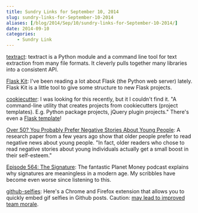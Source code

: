```yaml
---
title: Sundry Links for September 10, 2014
slug: sundry-links-for-September-10-2014
aliases: [/blog/2014/Sep/10/sundry-links-for-September-10-2014/]
date: 2014-09-10
categories:
    - Sundry Link
---
```


[textract](http://textract.readthedocs.org/en/latest/): textract is a Python module and a command line tool for text extraction from many file formats. It cleverly pulls together many libraries into a consistent API.

[Flask Kit](https://github.com/semirook/flask-kit): I've been reading a lot about Flask (the Python web server) lately. Flask Kit is a little tool to give some structure to new Flask projects.

[cookiecutter](https://github.com/audreyr/cookiecutter): I was looking for this recently, but it I couldn't find it. "A command-line utility that creates projects from cookiecutters (project templates). E.g. Python package projects, jQuery plugin projects." There's even a [Flask template](https://github.com/sloria/cookiecutter-flask)!

[Over 50? You Probably Prefer Negative Stories About Young People](http://www.sciencedaily.com/releases/2010/08/100830094930.htm): A research paper from a few years ago show that older people prefer to read negative news about young people. "In fact, older readers who chose to read negative stories about young individuals actually get a small boost in their self-esteem."

[Episode 564: The Signature](http://www.npr.org/blogs/money/2014/08/29/344034815/episode-564-the-signature): The fantastic Planet Money podcast explains why signatures are meaningless in a modern age. My scribbles have become even worse since listening to this.

[github-selfies](https://github.com/thieman/github-selfies): Here's a Chrome and Firefox extension that allows you to quickly embed gif selfies in Github posts. Caution: [may lead to improved team morale](http://www.threechords.org/blog/how-animated-gif-selfies-fixed-our-teams-morale/).
